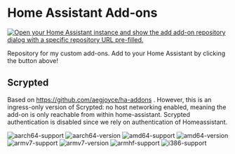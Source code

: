 # Home Assistant Add-ons

[![Open your Home Assistant instance and show the add add-on repository dialog with a specific repository URL pre-filled.](https://my.home-assistant.io/badges/supervisor_add_addon_repository.svg)](https://my.home-assistant.io/redirect/supervisor_add_addon_repository/?repository_url=https%3A%2F%2Fgithub.com%2FMich-b%2Fha-addons)

Repository for my custom add-ons. Add to your Home Assistant by clicking the button above!

## Scrypted
Based on https://github.com/aegjoyce/ha-addons . However, this is an ingress-only version of Scrypted: no host networking enabled, meaning the add-on is only reachable from within home-assistant. Scrypted authentication is disabled since we rely on authentication of Homeassistant. 

![aarch64-support](https://img.shields.io/badge/aarch64-yes-blue.svg)
![aarch64-version](https://ghcr-badge.deta.dev/Mich-b/aarch64-ha-addon-scrypted/latest_tag?trim=major&label=latest)
![amd64-support](https://img.shields.io/badge/amd64-yes-blue.svg)
![amd64-version](https://ghcr-badge.deta.dev/Mich-b/amd64-ha-addon-scrypted/latest_tag?trim=major&label=latest)
![armv7-support](https://img.shields.io/badge/armv7-yes-blue.svg)
![armv7-version](https://ghcr-badge.deta.dev/Mich-b/armv7-ha-addon-scrypted/latest_tag?trim=major&label=latest)
![armhf-support](https://img.shields.io/badge/armhf-no-red.svg)
![i386-support](https://img.shields.io/badge/i386-no-red.svg)